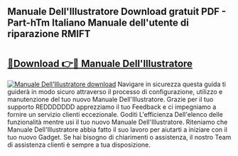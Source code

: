 ## Manuale Dell'Illustratore Download gratuit PDF - Part-hTm Italiano Manuale dell'utente di riparazione RMlFT

# <h2><a href="http://dfgiu7.blite.top/?on=Manuale+Dell%27Illustratore">🔗Download 👉🔴 Manuale Dell'Illustratore</a></h2>

[![Manuale Dell'Illustratore download](https://i.imgur.com/lujVjoI.png)](http://dfgiu7.blite.top/?on=Manuale+Dell%27Illustratore)
Navigare in sicurezza questa guida ti guiderà in modo sicuro attraverso il processo di configurazione, utilizzo e manutenzione del tuo nuovo Manuale Dell'Illustratore. Grazie per il tuo supporto REDDDDDDD apprezziamo il tuo Feedback e ci impegniamo a fornire un servizio clienti eccezionale. Goditi L'efficienza Dell'elenco delle funzionalità mentre usi il tuo nuovo Manuale Dell'Illustratore. Riteniamo che Manuale Dell'Illustratore abbia fatto il suo lavoro per aiutarti a iniziare con il tuo nuovo Gadget. Se hai bisogno di chiarimenti o assistenza, il nostro Team di assistenza clienti è sempre a tua disposizione.
